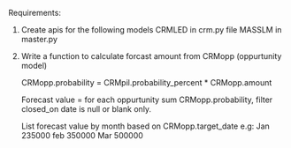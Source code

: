 Requirements:

1. Create apis for the following models 
          CRMLED in crm.py file
          MASSLM in master.py

2. Write a function to calculate forcast amount from CRMopp (oppurtunity model)
     
     CRMopp.probability = CRMpil.probability_percent * CRMopp.amount 
     
     Forecast value = for each oppurtunity sum CRMopp.probability, filter closed_on date is null or blank only.

     List forecast value by month based on CRMopp.target_date
          e.g: Jan   235000
               feb   350000
               Mar   500000

